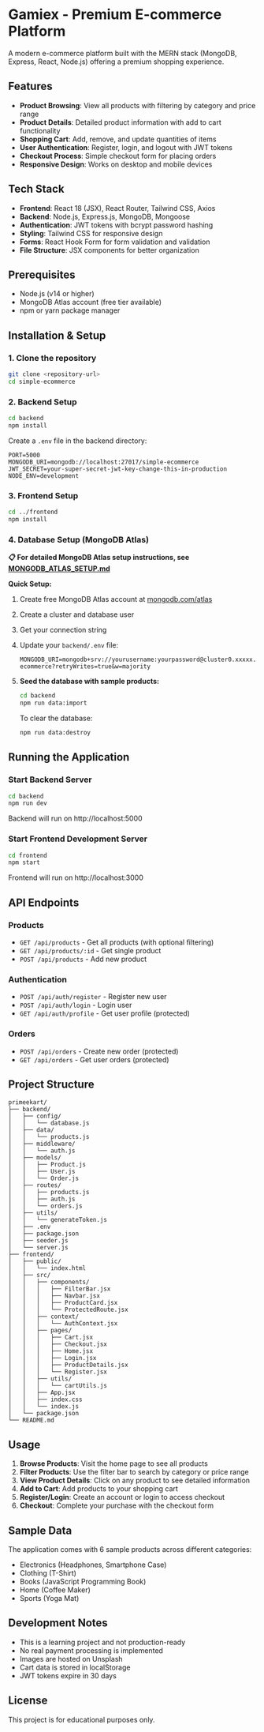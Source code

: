 # Gamiex - Premium E-commerce Platform

A modern e-commerce platform built with the MERN stack (MongoDB, Express, React, Node.js) offering a premium shopping experience.

## Features

- **Product Browsing**: View all products with filtering by category and price range
- **Product Details**: Detailed product information with add to cart functionality
- **Shopping Cart**: Add, remove, and update quantities of items
- **User Authentication**: Register, login, and logout with JWT tokens
- **Checkout Process**: Simple checkout form for placing orders
- **Responsive Design**: Works on desktop and mobile devices

## Tech Stack

- **Frontend**: React 18 (JSX), React Router, Tailwind CSS, Axios
- **Backend**: Node.js, Express.js, MongoDB, Mongoose
- **Authentication**: JWT tokens with bcrypt password hashing
- **Styling**: Tailwind CSS for responsive design
- **Forms**: React Hook Form for form validation and validation
- **File Structure**: JSX components for better organization

## Prerequisites

- Node.js (v14 or higher)
- MongoDB Atlas account (free tier available)
- npm or yarn package manager

## Installation & Setup

### 1. Clone the repository
```bash
git clone <repository-url>
cd simple-ecommerce
```

### 2. Backend Setup
```bash
cd backend
npm install
```

Create a `.env` file in the backend directory:
```env
PORT=5000
MONGODB_URI=mongodb://localhost:27017/simple-ecommerce
JWT_SECRET=your-super-secret-jwt-key-change-this-in-production
NODE_ENV=development
```

### 3. Frontend Setup
```bash
cd ../frontend
npm install
```

### 4. Database Setup (MongoDB Atlas)

**📋 For detailed MongoDB Atlas setup instructions, see [MONGODB_ATLAS_SETUP.md](./MONGODB_ATLAS_SETUP.md)**

**Quick Setup:**
1. Create free MongoDB Atlas account at [mongodb.com/atlas](https://www.mongodb.com/atlas)
2. Create a cluster and database user
3. Get your connection string
4. Update your `backend/.env` file:
   ```env
   MONGODB_URI=mongodb+srv://yourusername:yourpassword@cluster0.xxxxx.mongodb.net/simple-ecommerce?retryWrites=true&w=majority
   ```

5. **Seed the database with sample products:**
   ```bash
   cd backend
   npm run data:import
   ```

   To clear the database:
   ```bash
   npm run data:destroy
   ```

## Running the Application

### Start Backend Server
```bash
cd backend
npm run dev
```
Backend will run on http://localhost:5000

### Start Frontend Development Server
```bash
cd frontend
npm start
```
Frontend will run on http://localhost:3000

## API Endpoints

### Products
- `GET /api/products` - Get all products (with optional filtering)
- `GET /api/products/:id` - Get single product
- `POST /api/products` - Add new product

### Authentication
- `POST /api/auth/register` - Register new user
- `POST /api/auth/login` - Login user
- `GET /api/auth/profile` - Get user profile (protected)

### Orders
- `POST /api/orders` - Create new order (protected)
- `GET /api/orders` - Get user orders (protected)

## Project Structure

```
primeekart/
├── backend/
│   ├── config/
│   │   └── database.js
│   ├── data/
│   │   └── products.js
│   ├── middleware/
│   │   └── auth.js
│   ├── models/
│   │   ├── Product.js
│   │   ├── User.js
│   │   └── Order.js
│   ├── routes/
│   │   ├── products.js
│   │   ├── auth.js
│   │   └── orders.js
│   ├── utils/
│   │   └── generateToken.js
│   ├── .env
│   ├── package.json
│   ├── seeder.js
│   └── server.js
├── frontend/
│   ├── public/
│   │   └── index.html
│   ├── src/
│   │   ├── components/
│   │   │   ├── FilterBar.jsx
│   │   │   ├── Navbar.jsx
│   │   │   ├── ProductCard.jsx
│   │   │   └── ProtectedRoute.jsx
│   │   ├── context/
│   │   │   └── AuthContext.jsx
│   │   ├── pages/
│   │   │   ├── Cart.jsx
│   │   │   ├── Checkout.jsx
│   │   │   ├── Home.jsx
│   │   │   ├── Login.jsx
│   │   │   ├── ProductDetails.jsx
│   │   │   └── Register.jsx
│   │   ├── utils/
│   │   │   └── cartUtils.js
│   │   ├── App.jsx
│   │   ├── index.css
│   │   └── index.js
│   └── package.json
└── README.md
```

## Usage

1. **Browse Products**: Visit the home page to see all products
2. **Filter Products**: Use the filter bar to search by category or price range
3. **View Product Details**: Click on any product to see detailed information
4. **Add to Cart**: Add products to your shopping cart
5. **Register/Login**: Create an account or login to access checkout
6. **Checkout**: Complete your purchase with the checkout form

## Sample Data

The application comes with 6 sample products across different categories:
- Electronics (Headphones, Smartphone Case)
- Clothing (T-Shirt)
- Books (JavaScript Programming Book)
- Home (Coffee Maker)
- Sports (Yoga Mat)

## Development Notes

- This is a learning project and not production-ready
- No real payment processing is implemented
- Images are hosted on Unsplash
- Cart data is stored in localStorage
- JWT tokens expire in 30 days

## License

This project is for educational purposes only.